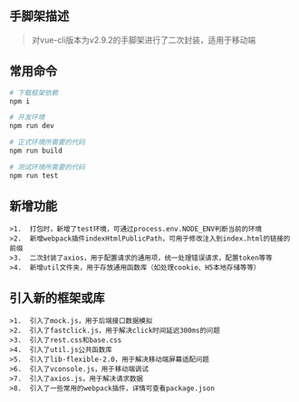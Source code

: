 ## 手脚架描述
>对vue-cli版本为v2.9.2的手脚架进行了二次封装，适用于移动端

## 常用命令
``` bash
# 下载框架依赖
npm i

# 开发环境
npm run dev

# 正式环境所需要的代码
npm run build

# 测试环境所需要的代码
npm run test
```

## 新增功能
```
>1.  打包时，新增了test环境，可通过process.env.NODE_ENV判断当前的环境
>2.  新增webpack插件indexHtmlPublicPath，可用于修改注入到index.html的链接的前缀
>3.  二次封装了axios，用于配置请求的通用项，统一处理错误请求，配置token等等
>4.  新增util文件夹，用于存放通用函数库（如处理cookie、H5本地存储等等）
```

## 引入新的框架或库
```
>1.  引入了mock.js，用于后端接口数据模拟
>2.  引入了fastclick.js，用于解决click时间延迟300ms的问题
>3.  引入了rest.css和base.css
>4.  引入了util.js公共函数库
>5.  引入了lib-flexible-2.0，用于解决移动端屏幕适配问题
>6.  引入了vconsole.js，用于移动端调试
>7.  引入了axios.js，用于解决请求数据
>8.  引入了一些常用的webpack插件，详情可查看package.json
```


